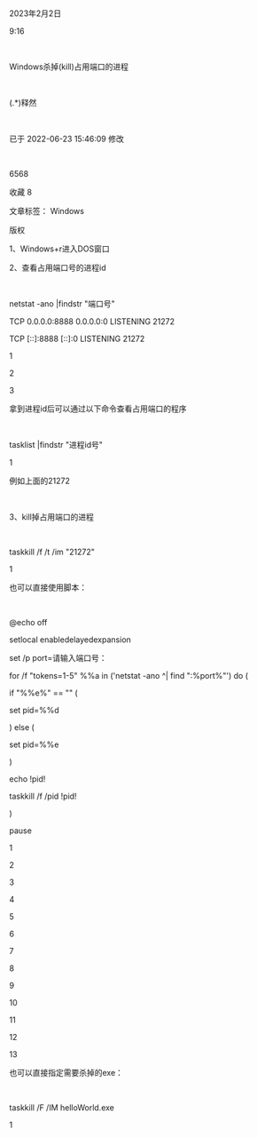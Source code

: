  

2023年2月2日

9:16

 

Windows杀掉(kill)占用端口的进程

 

(.\*)释然

 

已于 2022-06-23 15:46:09 修改

 

6568

收藏 8

文章标签： Windows

版权

1、Windows+r进入DOS窗口

2、查看占用端口号的进程id

 

netstat -ano \|findstr \"端口号\"

TCP 0.0.0.0:8888 0.0.0.0:0 LISTENING 21272

TCP \[::\]:8888 \[::\]:0 LISTENING 21272

1

2

3

拿到进程id后可以通过以下命令查看占用端口的程序

 

tasklist \|findstr \"进程id号\"

1

例如上面的21272

 

3、kill掉占用端口的进程

 

taskkill /f /t /im \"21272\"

1

也可以直接使用脚本：

 

\@echo off

setlocal enabledelayedexpansion

set /p port=请输入端口号：

for /f \"tokens=1-5\" %%a in (\'netstat -ano \^\| find \":%port%\"\') do (

if \"%%e%\" == \"\" (

set pid=%%d

) else (

set pid=%%e

)

echo !pid!

taskkill /f /pid !pid!

)

pause

1

2

3

4

5

6

7

8

9

10

11

12

13

也可以直接指定需要杀掉的exe：

 

taskkill /F /IM helloWorld.exe

1
